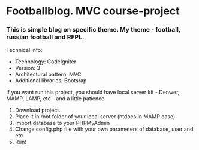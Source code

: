 # Footballblog. MVC course-project

### This is simple blog on specific theme. My theme - football, russian football and RFPL.

Technical info:
- Technology: CodeIgniter
- Version: 3
- Architectural pattern: MVC
- Additional libraries: Bootsrap

If you want run this project, you should have local server kit - Denwer, MAMP, LAMP, etc - and a little patience.

1. Download project.
2. Place it in root folder of your local server (htdocs in MAMP case)
3. Import database to your PHPMyAdmin
4. Change config.php file with your own parameters of database, user and etc
5. Run!
